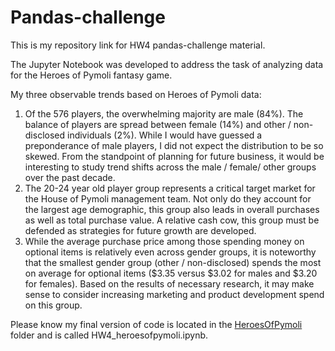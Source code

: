 # Pandas-challenge
This is my repository link for HW4 pandas-challenge material.

The Jupyter Notebook was developed to address the task of analyzing data for the Heroes of Pymoli fantasy game.

My three observable trends based on Heroes of Pymoli data:
1. Of the 576 players, the overwhelming majority are male (84%). The balance of players are spread between female (14%)
and other / non-disclosed individuals (2%). While I would have guessed a preponderance of male players, I did not expect
the distribution to be so skewed. From the standpoint of planning for future business, it would be interesting to study
trend shifts across the male / female/ other groups over the past decade.
2. The 20-24 year old player group represents a critical target market for the House of Pymoli management team. Not only do they
account for the largest age demographic, this group also leads in overall purchases as well as total purchase value. A
relative cash cow, this group must be defended as strategies for future growth are developed.
3. While the average purchase price among those spending money on optional items is relatively even across gender groups,
it is noteworthy that the smallest gender group (other / non-disclosed) spends the most on average for optional items
($3.35 versus $3.02 for males and $3.20 for females). Based on the results of necessary research, it may make sense to
consider increasing marketing and product development spend on this group.

Please know my final version of code is located in the [HeroesOfPymoli](https://github.com/Steve-hub49/pandas-challenge/tree/master/HeroesOfPymoli) folder and is called HW4_heroesofpymoli.ipynb.
